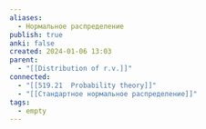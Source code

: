 ```yaml
---
aliases:
  - Нормальное распределение
publish: true
anki: false
created: 2024-01-06 13:03
parent:
  - "[[Distribution of r.v.]]"
connected:
  - "[[519.21  Probability theory]]"
  - "[[Стандартное нормальное распределение]]"
tags:
  - empty
---
```
















